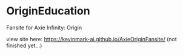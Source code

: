 # OriginEducation

Fansite for Axie Infinity: Origin

view site here: https://kevinmark-ai.github.io/AxieOriginFansite/  (not finished yet...)

